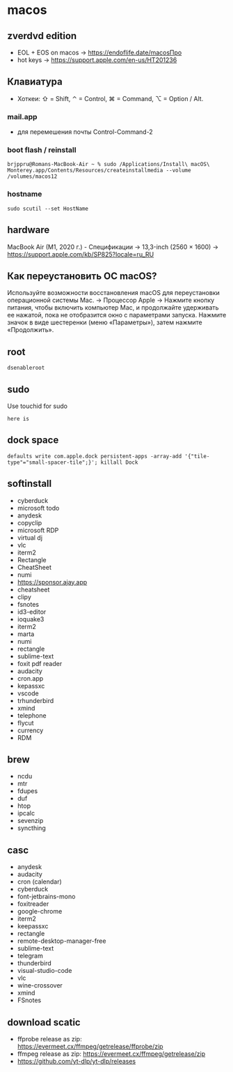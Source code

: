 # macos

## zverdvd edition

- EOL + EOS on macos -> https://endoflife.date/macosПро
- hot keys -> https://support.apple.com/en-us/HT201236

## Клавиатура

 - Хоткеи: ⇧ = Shift, ⌃ = Control, ⌘ = Command, ⌥ = Option / Alt.

###  mail.app

- для перемешения почты Control-Command-2

### boot flash / reinstall

```
brjppru@Romans-MacBook-Air ~ % sudo /Applications/Install\ macOS\ Monterey.app/Contents/Resources/createinstallmedia --volume /volumes/macos12
```

### hostname

```
sudo scutil --set HostName
```

## hardware

MacBook Air (M1, 2020 г.) - Спецификации -> 13,3-inch (2560 × 1600) -> https://support.apple.com/kb/SP825?locale=ru_RU

## Как переустановить ОС macOS? 

Используйте возможности восстановления macOS для переустановки операционной системы Mac. -> Процессор Apple -> Нажмите кнопку питания, чтобы включить компьютер Mac, и продолжайте удерживать ее нажатой, пока не отобразится окно с параметрами запуска. Нажмите значок в виде шестеренки (меню «Параметры»), затем нажмите «Продолжить».

## root

```
dsenableroot
```

## sudo

Use touchid for sudo

```
here is
```

## dock space

```
defaults write com.apple.dock persistent-apps -array-add '{"tile-type"="small-spacer-tile";}'; killall Dock
```

## softinstall

- cyberduck
- microsoft todo
- anydesk
- copyclip
- microsoft RDP
- virtual dj
- vlc
- iterm2
- Rectangle
- CheatSheet
- numi
- https://sponsor.ajay.app
- cheatsheet
- clipy
- fsnotes
- id3-editor
- ioquake3
- iterm2
- marta
- numi
- rectangle
- sublime-text
- foxit pdf reader
- audacity
- cron.app
- kepassxc
- vscode 
- trhunderbird
- xmind
- telephone 
- flycut
- currency
- RDM


## brew

- ncdu
- mtr
- fdupes
- duf
- htop
- ipcalc
- sevenzip
- syncthing

## casc

- anydesk
- audacity
- cron (calendar)
- cyberduck
- font-jetbrains-mono
- foxitreader
- google-chrome
- iterm2
- keepassxc
- rectangle
- remote-desktop-manager-free
- sublime-text
- telegram
- thunderbird
- visual-studio-code
- vlc
- wine-crossover
- xmind
- FSnotes


## download scatic
  - ffprobe release as zip: https://evermeet.cx/ffmpeg/getrelease/ffprobe/zip
  - ffmpeg release as zip: https://evermeet.cx/ffmpeg/getrelease/zip
  - https://github.com/yt-dlp/yt-dlp/releases

